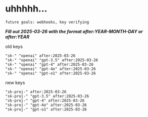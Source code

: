 # uhhhhh...

`future goals: webhooks, key verifying`



***Fill out 2025-03-26 with the format after:YEAR-MONTH-DAY or after:YEAR***

old keys
```
"sk-" "openai" after:2025-03-26
"sk-" "openai" "gpt-3.5" after:2025-03-26
"sk-" "openai" "gpt-4" after:2025-03-26
"sk-" "openai" "gpt-4o" after:2025-03-26
"sk-" "openai" "gpt-o1" after:2025-03-26
```

new keys
```
"sk-proj-" after:2025-03-26
"sk-proj-" "gpt-3.5" after:2025-03-26
"sk-proj-" "gpt-4" after:2025-03-26
"sk-proj-" "gpt-4o" after:2025-03-26
"sk-proj-" "gpt-o1" after:2025-03-26
```
